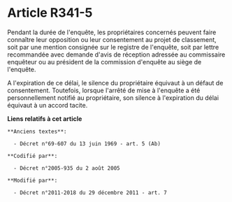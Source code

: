# Article R341-5

Pendant la durée de l'enquête, les propriétaires concernés peuvent faire connaître leur opposition ou leur consentement au
projet de classement, soit par une mention consignée sur le registre de l'enquête, soit par lettre recommandée avec demande
d'avis de réception adressée au commissaire enquêteur ou au président de la commission d'enquête au siège de l'enquête. 

A l'expiration de ce délai, le silence du propriétaire équivaut à un défaut de consentement. Toutefois, lorsque l'arrêté de
mise à l'enquête a été personnellement notifié au propriétaire, son silence à l'expiration du délai équivaut à un accord
tacite.

**Liens relatifs à cet article**

	**Anciens textes**:

	  - Décret n°69-607 du 13 juin 1969 - art. 5 (Ab)

	**Codifié par**:

	  - Décret n°2005-935 du 2 août 2005

	**Modifié par**:

	  - Décret n°2011-2018 du 29 décembre 2011 - art. 7

